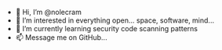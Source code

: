 - 👋 Hi, I’m @nolecram
- 👀 I’m interested in everything open... space, software, mind...
- 🌱 I’m currently learning security code scanning patterns
- 📫 Message me on GitHub...

<!---
nolecram/nolecram is a ✨ special ✨ repository because its `README.md` (this file) appears on your GitHub profile.
You can click the Preview link to take a look at your changes.
--->
